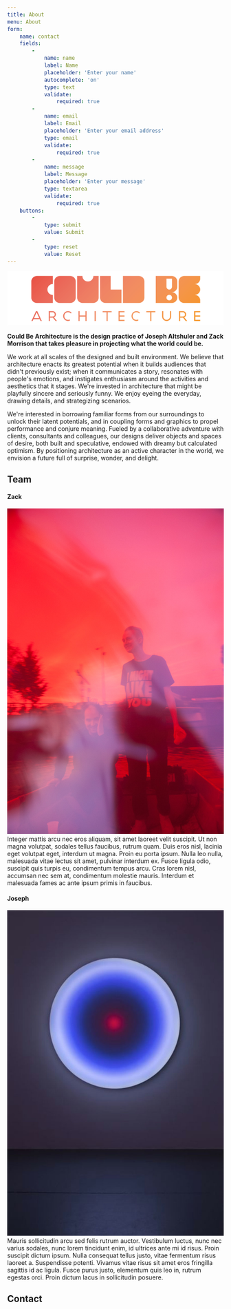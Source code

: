```yaml
---
title: About
menu: About
form:
    name: contact
    fields:
        -
            name: name
            label: Name
            placeholder: 'Enter your name'
            autocomplete: 'on'
            type: text
            validate:
                required: true
        -
            name: email
            label: Email
            placeholder: 'Enter your email address'
            type: email
            validate:
                required: true
        -
            name: message
            label: Message
            placeholder: 'Enter your message'
            type: textarea
            validate:
                required: true
    buttons:
        -
            type: submit
            value: Submit
        -
            type: reset
            value: Reset
---
```


![](couldbearchitecturelogo.png?classes=fullwidthimg)

**Could Be Architecture is the design practice of Joseph Altshuler and Zack Morrison that takes pleasure in projecting what the world could be.**

We work at all scales of the designed and built environment. We believe that architecture enacts its greatest potential when it builds audiences that didn't previously exist; when it communicates a story, resonates with people's emotions, and instigates enthusiasm around the activities and aesthetics that it stages. We're invested in architecture that might be playfully sincere and seriously funny. We enjoy eyeing the everyday, drawing details, and strategizing scenarios. 

We're interested in borrowing familiar forms from our surroundings to unlock their latent potentials, and in coupling forms and graphics to propel performance and conjure meaning. Fueled by a collaborative adventure with clients, consultants and colleagues, our designs deliver objects and spaces of desire, both built and speculative, endowed with dreamy but calculated optimism. By positioning architecture as an active character in the world, we envision a future full of surprise, wonder, and delight.

## Team
<div id="teamcontainer">
  <div class="teammember">
  <h4>Zack</h4>
<img src="/user/pages/04.about/zack.jpg">
Integer mattis arcu nec eros aliquam, sit amet laoreet velit suscipit. Ut non magna volutpat, sodales tellus faucibus, rutrum quam. Duis eros nisl, lacinia eget volutpat eget, interdum ut magna. Proin eu porta ipsum. Nulla leo nulla, malesuada vitae lectus sit amet, pulvinar interdum ex. Fusce ligula odio, suscipit quis turpis eu, condimentum tempus arcu. Cras lorem nisl, accumsan nec sem at, condimentum molestie mauris. Interdum et malesuada fames ac ante ipsum primis in faucibus.
  </div>
<div class="teammember">
  <h4>Joseph</h4>
<img src="/user/pages/04.about/joseph.jpg">
Mauris sollicitudin arcu sed felis rutrum auctor. Vestibulum luctus, nunc nec varius sodales, nunc lorem tincidunt enim, id ultrices ante mi id risus. Proin suscipit dictum ipsum. Nulla consequat tellus justo, vitae fermentum risus laoreet a. Suspendisse potenti. Vivamus vitae risus sit amet eros fringilla sagittis id ac ligula. Fusce purus justo, elementum quis leo in, rutrum egestas orci. Proin dictum lacus in sollicitudin posuere.
  </div>
</div>

## Contact 